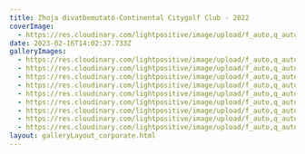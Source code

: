 ```yaml
---
title: Zhoja divatbemutató-Continental Citygolf Club - 2022
coverImage:
  - https://res.cloudinary.com/lightpositive/image/upload/f_auto,q_auto/v1676556249/uploads/T-Mobile_Globus%20konzervgy%C3%A1r%202022/KIOSK-Max%20and%20Future-HPE%20kar%C3%A1csony%202022/Brain%20Bar%202022/Forr%C3%A1spont%202022/Dunai%20Regatta%202022/Nemzeti%20M%C3%BAzeum%202022/Zhoja%20divatbemutat%C3%B3-Continental%20Citygolf%20Club%202022/20221129_162055.jpg
date: 2023-02-16T14:02:37.733Z
galleryImages:
  - https://res.cloudinary.com/lightpositive/image/upload/f_auto,q_auto/v1676556249/uploads/T-Mobile_Globus%20konzervgy%C3%A1r%202022/KIOSK-Max%20and%20Future-HPE%20kar%C3%A1csony%202022/Brain%20Bar%202022/Forr%C3%A1spont%202022/Dunai%20Regatta%202022/Nemzeti%20M%C3%BAzeum%202022/Zhoja%20divatbemutat%C3%B3-Continental%20Citygolf%20Club%202022/jk.jpg
  - https://res.cloudinary.com/lightpositive/image/upload/f_auto,q_auto/v1676556249/uploads/T-Mobile_Globus%20konzervgy%C3%A1r%202022/KIOSK-Max%20and%20Future-HPE%20kar%C3%A1csony%202022/Brain%20Bar%202022/Forr%C3%A1spont%202022/Dunai%20Regatta%202022/Nemzeti%20M%C3%BAzeum%202022/Zhoja%20divatbemutat%C3%B3-Continental%20Citygolf%20Club%202022/20221129_164830.jpg
  - https://res.cloudinary.com/lightpositive/image/upload/f_auto,q_auto/v1676556248/uploads/T-Mobile_Globus%20konzervgy%C3%A1r%202022/KIOSK-Max%20and%20Future-HPE%20kar%C3%A1csony%202022/Brain%20Bar%202022/Forr%C3%A1spont%202022/Dunai%20Regatta%202022/Nemzeti%20M%C3%BAzeum%202022/Zhoja%20divatbemutat%C3%B3-Continental%20Citygolf%20Club%202022/jj.jpg
  - https://res.cloudinary.com/lightpositive/image/upload/f_auto,q_auto/v1676556248/uploads/T-Mobile_Globus%20konzervgy%C3%A1r%202022/KIOSK-Max%20and%20Future-HPE%20kar%C3%A1csony%202022/Brain%20Bar%202022/Forr%C3%A1spont%202022/Dunai%20Regatta%202022/Nemzeti%20M%C3%BAzeum%202022/Zhoja%20divatbemutat%C3%B3-Continental%20Citygolf%20Club%202022/20221129_145324_2.jpg
  - https://res.cloudinary.com/lightpositive/image/upload/f_auto,q_auto/v1676556247/uploads/T-Mobile_Globus%20konzervgy%C3%A1r%202022/KIOSK-Max%20and%20Future-HPE%20kar%C3%A1csony%202022/Brain%20Bar%202022/Forr%C3%A1spont%202022/Dunai%20Regatta%202022/Nemzeti%20M%C3%BAzeum%202022/Zhoja%20divatbemutat%C3%B3-Continental%20Citygolf%20Club%202022/20221129_145052.jpg
  - https://res.cloudinary.com/lightpositive/image/upload/f_auto,q_auto/v1676556247/uploads/T-Mobile_Globus%20konzervgy%C3%A1r%202022/KIOSK-Max%20and%20Future-HPE%20kar%C3%A1csony%202022/Brain%20Bar%202022/Forr%C3%A1spont%202022/Dunai%20Regatta%202022/Nemzeti%20M%C3%BAzeum%202022/Zhoja%20divatbemutat%C3%B3-Continental%20Citygolf%20Club%202022/20221129_150809.jpg
  - https://res.cloudinary.com/lightpositive/image/upload/f_auto,q_auto/v1676556246/uploads/T-Mobile_Globus%20konzervgy%C3%A1r%202022/KIOSK-Max%20and%20Future-HPE%20kar%C3%A1csony%202022/Brain%20Bar%202022/Forr%C3%A1spont%202022/Dunai%20Regatta%202022/Nemzeti%20M%C3%BAzeum%202022/Zhoja%20divatbemutat%C3%B3-Continental%20Citygolf%20Club%202022/20221129_145250.jpg
  - https://res.cloudinary.com/lightpositive/image/upload/f_auto,q_auto/v1676556247/uploads/T-Mobile_Globus%20konzervgy%C3%A1r%202022/KIOSK-Max%20and%20Future-HPE%20kar%C3%A1csony%202022/Brain%20Bar%202022/Forr%C3%A1spont%202022/Dunai%20Regatta%202022/Nemzeti%20M%C3%BAzeum%202022/Zhoja%20divatbemutat%C3%B3-Continental%20Citygolf%20Club%202022/20221129_150634.jpg
  - https://res.cloudinary.com/lightpositive/image/upload/f_auto,q_auto/v1676556247/uploads/T-Mobile_Globus%20konzervgy%C3%A1r%202022/KIOSK-Max%20and%20Future-HPE%20kar%C3%A1csony%202022/Brain%20Bar%202022/Forr%C3%A1spont%202022/Dunai%20Regatta%202022/Nemzeti%20M%C3%BAzeum%202022/Zhoja%20divatbemutat%C3%B3-Continental%20Citygolf%20Club%202022/20221129_152028.jpg
layout: galleryLayout_corporate.html
---
```


